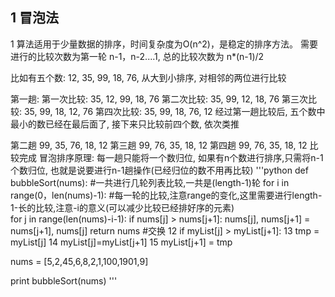 ## 1 冒泡法
1 算法适用于少量数据的排序，时间复杂度为O(n^2)，是稳定的排序方法。
需要进行的比较次数为第一轮 n-1，n-2....1, 总的比较次数为 n*(n-1)/2

比如有五个数: 12, 35, 99, 18, 76, 从大到小排序, 对相邻的两位进行比较

第一趟:
第一次比较: 35, 12, 99, 18, 76
第二次比较: 35, 99, 12, 18, 76
第三次比较: 35, 99, 18, 12, 76
第四次比较: 35, 99, 18, 76, 12
经过第一趟比较后, 五个数中最小的数已经在最后面了, 接下来只比较前四个数, 依次类推

第二趟
99, 35, 76, 18, 12
第三趟
99, 76, 35, 18, 12
第四趟
99, 76, 35, 18, 12
比较完成
冒泡排序原理: 每一趟只能将一个数归位, 如果有n个数进行排序,只需将n-1个数归位, 也就是说要进行n-1趟操作(已经归位的数不用再比较)
'''python
def bubbleSort(nums):
 #一共进行几轮列表比较,一共是(length-1)轮
    for i in range(0，len(nums)-1):
 #每一轮的比较,注意range的变化,这里需要进行length-1-长的比较,注意-i的意义(可以减少比较已经排好序的元素)   
        for j in range(len(nums)-i-1):
            if nums[j] > nums[j+1]:
                nums[j], nums[j+1] = nums[j+1], nums[j]
    return nums
  #交换
12             if myList[j] > myList[j+1]:
13                 tmp = myList[j]
14                 myList[j]=myList[j+1]
15                 myList[j+1] = tmp

nums = [5,2,45,6,8,2,1,100,1901,9]

print bubbleSort(nums)
'''
